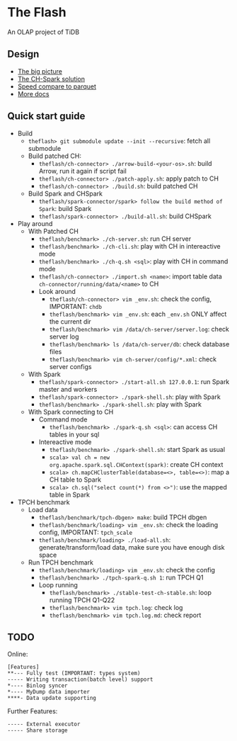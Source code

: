 # The Flash
An OLAP project of TiDB

## Design
* [The big picture](./docs/the-big-picture.md)
* [The CH-Spark solution](./docs/ch-spark-tcp.md)
* [Speed compare to parquet](./docs/benchmark-result/theflash-tpch-1-node.md)
* [More docs](./docs)


## Quick start guide
* Build
    * `theflash> git submodule update --init --recursive`: fetch all submodule
    * Build patched CH:
        * `theflash/ch-connector> ./arrow-build-<your-os>.sh`: build Arrow, run it again if script fail
        * `theflash/ch-connector> ./patch-apply.sh`: apply patch to CH
        * `theflash/ch-connector> ./build.sh`: build patched CH
    * Build Spark and CHSpark
        * `theflash/spark-connector/spark> follow the build method of Spark`: build Spark
        * `theflash/spark-connector> ./build-all.sh`: build CHSpark
* Play around
    * With Patched CH
        * `theflash/benchmark> ./ch-server.sh`: run CH server
        * `theflash/benchmark> ./ch-cli.sh`: play with CH in intereactive mode
        * `theflash/benchmark> ./ch-q.sh <sql>`: play with CH in command mode
        * `theflash/ch-connector> ./import.sh <name>`: import table data `ch-connector/running/data/<name>` to CH
        * Look around
            * `theflash/ch-connector> vim _env.sh`: check the config, IMPORTANT: `chdb`
            * `theflash/benchmark> vim _env.sh`: each `_env.sh` ONLY affect the current dir
            * `theflash/benchmark> vim /data/ch-server/server.log`: check server log
            * `theflash/benchmark> ls /data/ch-server/db`: check database files
            * `theflash/benchmark> vim ch-server/config/*.xml`: check server configs
    * With Spark
        * `theflash/spark-connector> ./start-all.sh 127.0.0.1`: run Spark master and workers
        * `theflash/spark-connector> ./spark-shell.sh`: play with Spark
        * `theflash/benchmark> ./spark-shell.sh`: play with Spark
    * With Spark connecting to CH
        * Command mode
            * `theflash/benchmark> ./spark-q.sh <sql>`: can access CH tables in your sql
        * Intereactive mode
            * `theflash/benchmark> ./spark-shell.sh`: start Spark as usual
            * `scala> val ch = new org.apache.spark.sql.CHContext(spark)`: create CH context
            * `scala> ch.mapCHClusterTable(database=<>, table=<>)`: map a CH table to Spark
            * `scala> ch.sql("select count(*) from <>")`: use the mapped table in Spark
* TPCH benchmark
    * Load data
        * `theflash/benchmark/tpch-dbgen> make`: build TPCH dbgen
        * `theflash/benchmark/loading> vim _env.sh`: check the loading config, IMPORTANT: `tpch_scale`
        * `theflash/benchmark/loading> ./load-all.sh`: generate/transform/load data, make sure you have enough disk space
    * Run TPCH benchmark
        * `theflash/benchmark/loading> vim _env.sh`: check the config
        * `theflash/benchmark> ./tpch-spark-q.sh 1`: run TPCH Q1
        * Loop running
            * `theflash/benchmark> ./stable-test-ch-stable.sh`: loop running TPCH Q1-Q22
            * `theflash/benchmark> vim tpch.log`: check log
            * `theflash/benchmark> vim tpch.log.md`: check report


## TODO
Online:
```
[Features]
**--- Fully test (IMPORTANT: types system)
----- Writing transaction(batch level) support
*---- Binlog syncer
*---- MyDump data importer
****- Data update supporting
```
Further Features:
```
----- External executor
----- Share storage
```
